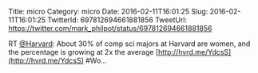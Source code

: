 Title: micro
Category: micro
Date: 2016-02-11T16:01:25
Slug: 2016-02-11T16:01:25
TwitterId: 697812694661881856
TweetUrl: https://twitter.com/mark_philpot/status/697812694661881856

RT [@Harvard](https://twitter.com/Harvard): About 30% of comp sci majors at Harvard are women, and the percentage is growing at 2x the average [http://hvrd.me/YdcsS](http://hvrd.me/YdcsS) #Wo…